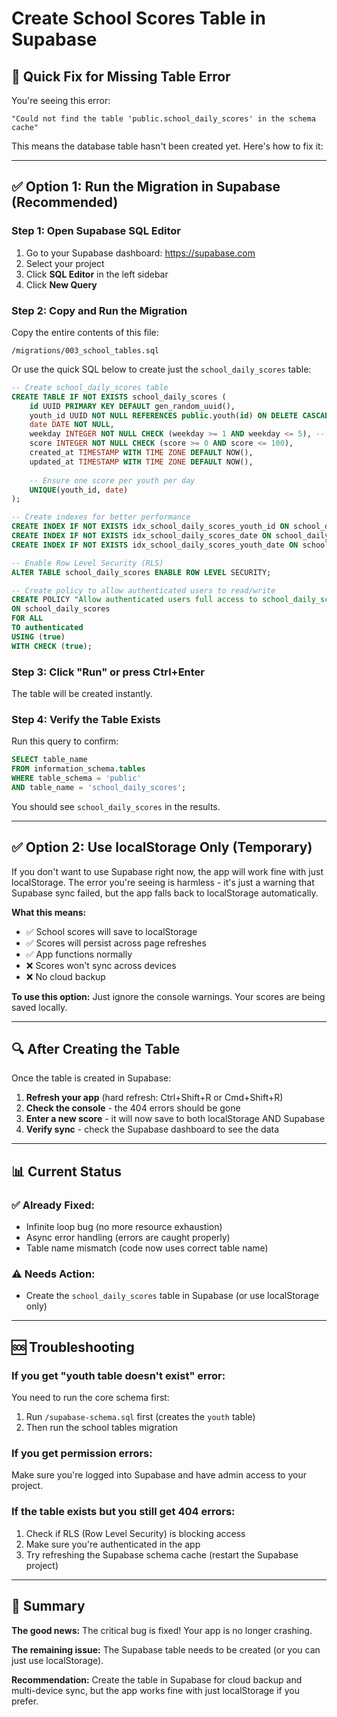 # Create School Scores Table in Supabase

## 🎯 Quick Fix for Missing Table Error

You're seeing this error:
```
"Could not find the table 'public.school_daily_scores' in the schema cache"
```

This means the database table hasn't been created yet. Here's how to fix it:

---

## ✅ **Option 1: Run the Migration in Supabase (Recommended)**

### Step 1: Open Supabase SQL Editor

1. Go to your Supabase dashboard: https://supabase.com
2. Select your project
3. Click **SQL Editor** in the left sidebar
4. Click **New Query**

### Step 2: Copy and Run the Migration

Copy the entire contents of this file:
```
/migrations/003_school_tables.sql
```

Or use the quick SQL below to create just the `school_daily_scores` table:

```sql
-- Create school_daily_scores table
CREATE TABLE IF NOT EXISTS school_daily_scores (
    id UUID PRIMARY KEY DEFAULT gen_random_uuid(),
    youth_id UUID NOT NULL REFERENCES public.youth(id) ON DELETE CASCADE,
    date DATE NOT NULL,
    weekday INTEGER NOT NULL CHECK (weekday >= 1 AND weekday <= 5), -- 1=Mon, 2=Tue, 3=Wed, 4=Thu, 5=Fri
    score INTEGER NOT NULL CHECK (score >= 0 AND score <= 100),
    created_at TIMESTAMP WITH TIME ZONE DEFAULT NOW(),
    updated_at TIMESTAMP WITH TIME ZONE DEFAULT NOW(),
    
    -- Ensure one score per youth per day
    UNIQUE(youth_id, date)
);

-- Create indexes for better performance
CREATE INDEX IF NOT EXISTS idx_school_daily_scores_youth_id ON school_daily_scores(youth_id);
CREATE INDEX IF NOT EXISTS idx_school_daily_scores_date ON school_daily_scores(date DESC);
CREATE INDEX IF NOT EXISTS idx_school_daily_scores_youth_date ON school_daily_scores(youth_id, date DESC);

-- Enable Row Level Security (RLS)
ALTER TABLE school_daily_scores ENABLE ROW LEVEL SECURITY;

-- Create policy to allow authenticated users to read/write
CREATE POLICY "Allow authenticated users full access to school_daily_scores"
ON school_daily_scores
FOR ALL
TO authenticated
USING (true)
WITH CHECK (true);
```

### Step 3: Click "Run" or press Ctrl+Enter

The table will be created instantly.

### Step 4: Verify the Table Exists

Run this query to confirm:

```sql
SELECT table_name 
FROM information_schema.tables 
WHERE table_schema = 'public' 
AND table_name = 'school_daily_scores';
```

You should see `school_daily_scores` in the results.

---

## ✅ **Option 2: Use localStorage Only (Temporary)**

If you don't want to use Supabase right now, the app will work fine with just localStorage. The error you're seeing is harmless - it's just a warning that Supabase sync failed, but the app falls back to localStorage automatically.

**What this means:**
- ✅ School scores will save to localStorage
- ✅ Scores will persist across page refreshes
- ✅ App functions normally
- ❌ Scores won't sync across devices
- ❌ No cloud backup

**To use this option:** Just ignore the console warnings. Your scores are being saved locally.

---

## 🔍 **After Creating the Table**

Once the table is created in Supabase:

1. **Refresh your app** (hard refresh: Ctrl+Shift+R or Cmd+Shift+R)
2. **Check the console** - the 404 errors should be gone
3. **Enter a new score** - it will now save to both localStorage AND Supabase
4. **Verify sync** - check the Supabase dashboard to see the data

---

## 📊 **Current Status**

### ✅ **Already Fixed:**
- Infinite loop bug (no more resource exhaustion)
- Async error handling (errors are caught properly)
- Table name mismatch (code now uses correct table name)

### ⚠️ **Needs Action:**
- Create the `school_daily_scores` table in Supabase (or use localStorage only)

---

## 🆘 **Troubleshooting**

### If you get "youth table doesn't exist" error:

You need to run the core schema first:

1. Run `/supabase-schema.sql` first (creates the `youth` table)
2. Then run the school tables migration

### If you get permission errors:

Make sure you're logged into Supabase and have admin access to your project.

### If the table exists but you still get 404 errors:

1. Check if RLS (Row Level Security) is blocking access
2. Make sure you're authenticated in the app
3. Try refreshing the Supabase schema cache (restart the Supabase project)

---

## 📝 **Summary**

**The good news:** The critical bug is fixed! Your app is no longer crashing.

**The remaining issue:** The Supabase table needs to be created (or you can just use localStorage).

**Recommendation:** Create the table in Supabase for cloud backup and multi-device sync, but the app works fine with just localStorage if you prefer.